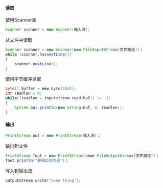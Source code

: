 
#### 读取
使用Scanner类
```java
Scanner scanner = new Scanner(输入流);
```


从文件中读取
```java
Scanner scanner = new Scanner(new FileInputStream(文件路径))；
while (scanner.hasnextLine())
{
	scanner.nextLine();
}
```


使用字节缓冲读取
```java
byte[] buffer = new byte[1024];
int readlen = 0;
while((readlen = inputstream.read(buf)) != -1)
{
	System.out.println(new String(buf, 0, readlen));
}
```

#### 输出
```java
PrintStream out = new PrintStream(输入流)；
```

输出到文件
```java
PrintStream fout = new PrintStream(newe FileOutputStream(文件路径))；
fout.println("要输出的内容")；
```

写入到输出流
```java
outputStream.write("some thing");
```